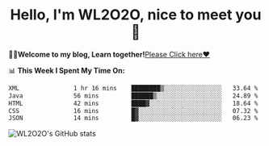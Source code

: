 <h1 align = "center">Hello, I'm WL2O2O, nice to meet you 👋</h1>

🧑‍💻**Welcome to my blog, Learn together!**[Please Click here❤️](https://wl2o2o.github.io)

📊 **This Week I Spent My Time On:**
<!--START_SECTION:waka-->

```txt
XML               1 hr 16 mins    ████████▒░░░░░░░░░░░░░░░░   33.64 %
Java              56 mins         ██████▒░░░░░░░░░░░░░░░░░░   24.89 %
HTML              42 mins         ████▓░░░░░░░░░░░░░░░░░░░░   18.64 %
CSS               16 mins         █▓░░░░░░░░░░░░░░░░░░░░░░░   07.32 %
JSON              14 mins         █▓░░░░░░░░░░░░░░░░░░░░░░░   06.23 %
```

<!--END_SECTION:waka-->

![WL2O2O's GitHub stats](https://github-readme-stats.vercel.app/api?username=wl2o2o&show_icons=true)


<!--
**WL2O2O/WL2O2O** is a ✨ _special_ ✨ repository because its `README.md` (this file) appears on your GitHub profile.

Here are some ideas to get you started:

- 🔭 I’m currently working on ...
- 🌱 I’m currently learning ...
- 👯 I’m looking to collaborate on ...
- 🤔 I’m looking for help with ...
- 💬 Ask me about ...
- 📫 How to reach me: ...
- 😄 Pronouns: ...
- ⚡ Fun fact: ...
-->
